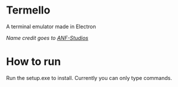 # Termello
A terminal emulator made in Electron


*Name credit goes to [ANF-Studios](https://github.com/ANF-Studios)*




# How to run
Run the setup.exe to install. Currently you can only type commands.
